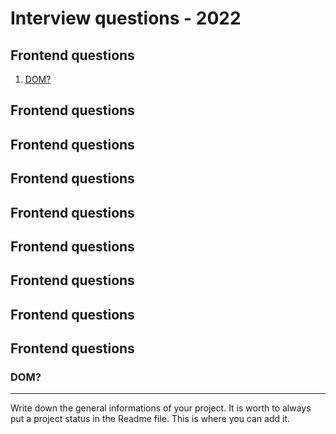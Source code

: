 # Interview questions - 2022

## Frontend questions

1. [DOM?](#dom)

## Frontend questions

## Frontend questions

## Frontend questions

## Frontend questions

## Frontend questions

## Frontend questions

## Frontend questions

## Frontend questions

### DOM?

---

Write down the general informations of your project. It is worth to always put a project status in the Readme file. This is where you can add it.
